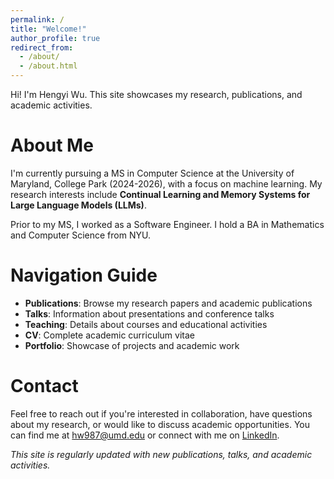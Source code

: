 ```yaml
---
permalink: /
title: "Welcome!"
author_profile: true
redirect_from: 
  - /about/
  - /about.html
---
```


Hi! I'm Hengyi Wu. This site showcases my research, publications, and academic activities.

About Me
======
I'm currently pursuing a MS in Computer Science at the University of Maryland, College Park (2024-2026), with a focus on machine learning. My research interests include **Continual Learning and Memory Systems for Large Language Models (LLMs)**.

Prior to my MS, I worked as a Software Engineer. I hold a BA in Mathematics and Computer Science from NYU.

<!-- Research Interests
======
- **Large Language Models**: Investigating Tool-Assisted Agentic AI and Chain-of-Thought Reasoning
- **Machine Learning Theory**: Probabilistic PCA for Matrix Factorization and Collaborative Filtering
- **Efficient Deep Learning**: Memory-efficient architectures and optimization techniques

Current Projects
======
- **Efficient LLM**: Incorporating memory efficient LoRa layers to Transformer and feed forward layers
- **Deep Averaging Network**: Built a deep learning averaging network achieving over 92% accuracy on QA tasks
- **Tool-Assisted AI**: Testing LLaMA 3 and GPT-4's Chain-of-Thought reasoning capabilities on GSM8K dataset -->

Navigation Guide
======
- **Publications**: Browse my research papers and academic publications
- **Talks**: Information about presentations and conference talks
- **Teaching**: Details about courses and educational activities
- **CV**: Complete academic curriculum vitae
- **Portfolio**: Showcase of projects and academic work

Contact
======
Feel free to reach out if you're interested in collaboration, have questions about my research, or would like to discuss academic opportunities. You can find me at [hw987@umd.edu](mailto:hw987@umd.edu) or connect with me on [LinkedIn](https://linkedin.com/in/hengyi-wu-9aaaa1136).

*This site is regularly updated with new publications, talks, and academic activities.*
